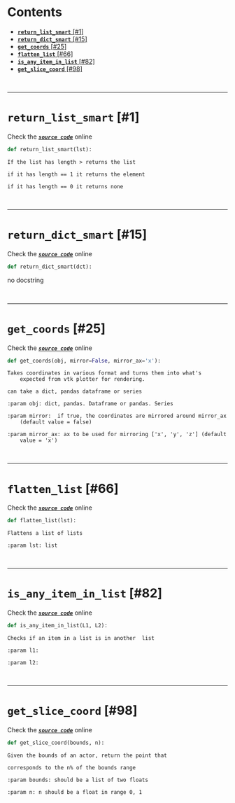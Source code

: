 



Contents
========

* [**`return_list_smart`** [#1]](#return_list_smart-1)
* [**`return_dict_smart`** [#15]](#return_dict_smart-15)
* [**`get_coords`** [#25]](#get_coords-25)
* [**`flatten_list`** [#66]](#flatten_list-66)
* [**`is_any_item_in_list`** [#82]](#is_any_item_in_list-82)
* [**`get_slice_coord`** [#98]](#get_slice_coord-98)


&nbsp;

--------
# **`return_list_smart`** [#1]
  
Check the [***``source code``***](https://github.com/BrancoLab/BrainRender/tree/brainglobeintegration/blob/master/brainrender/Utils/data_manipulation.py#L1) online

```python
def return_list_smart(lst):
```  


```text
If the list has length > returns the list

if it has length == 1 it returns the element

if it has length == 0 it returns none

```

&nbsp;

--------
# **`return_dict_smart`** [#15]
  
Check the [***``source code``***](https://github.com/BrancoLab/BrainRender/tree/brainglobeintegration/blob/master/brainrender/Utils/data_manipulation.py#L15) online

```python
def return_dict_smart(dct):
```  


no docstring

&nbsp;

--------
# **`get_coords`** [#25]
  
Check the [***``source code``***](https://github.com/BrancoLab/BrainRender/tree/brainglobeintegration/blob/master/brainrender/Utils/data_manipulation.py#L25) online

```python
def get_coords(obj, mirror=False, mirror_ax='x'):
```  


```text
Takes coordinates in various format and turns them into what's
    expected from vtk plotter for rendering.

can take a dict, pandas dataframe or series

:param obj: dict, pandas. Dataframe or pandas. Series

:param mirror:  if true, the coordinates are mirrored around mirror_ax
    (default value = false)

:param mirror_ax: ax to be used for mirroring ['x', 'y', 'z'] (default
    value = 'x')

```

&nbsp;

--------
# **`flatten_list`** [#66]
  
Check the [***``source code``***](https://github.com/BrancoLab/BrainRender/tree/brainglobeintegration/blob/master/brainrender/Utils/data_manipulation.py#L66) online

```python
def flatten_list(lst):
```  


```text
Flattens a list of lists

:param lst: list

```

&nbsp;

--------
# **`is_any_item_in_list`** [#82]
  
Check the [***``source code``***](https://github.com/BrancoLab/BrainRender/tree/brainglobeintegration/blob/master/brainrender/Utils/data_manipulation.py#L82) online

```python
def is_any_item_in_list(L1, L2):
```  


```text
Checks if an item in a list is in another  list

:param l1:

:param l2:

```

&nbsp;

--------
# **`get_slice_coord`** [#98]
  
Check the [***``source code``***](https://github.com/BrancoLab/BrainRender/tree/brainglobeintegration/blob/master/brainrender/Utils/data_manipulation.py#L98) online

```python
def get_slice_coord(bounds, n):
```  


```text
Given the bounds of an actor, return the point that

corresponds to the n% of the bounds range

:param bounds: should be a list of two floats

:param n: n should be a float in range 0, 1

```